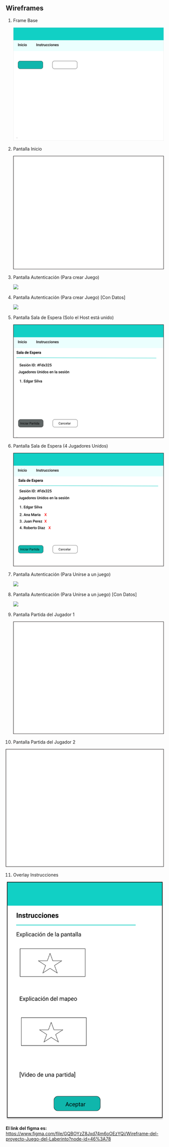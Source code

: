 ## Wireframes



1. Frame Base

   ![](https://github.com/Esteban201483/appweb20a-Esteban-Joel/blob/master/design/wireframes/src/1.%20Frame%20Base.svg)
2. Pantalla Inicio

   ![](https://github.com/Esteban201483/appweb20a-Esteban-Joel/blob/master/design/wireframes/src/2.%20Inicio.svg)
3. Pantalla Autenticación (Para crear Juego)

   ![](https://github.com/Esteban201483/appweb20a-Esteban-Joel/blob/master/design/wireframes/src/3.%20Autenticaci%C3%B3n%20%5BCrearJuego%5D.svg)
4. Pantalla Autenticación (Para crear Juego) [Con Datos]

   ![](https://github.com/Esteban201483/appweb20a-Esteban-Joel/blob/master/design/wireframes/src/4.%20Autenticaci%C3%B3n%20(Con%20datos)%20%5BCrear%20Juego%5D.svg)
5. Pantalla Sala de Espera (Solo el Host está unido)

   ![](https://github.com/Esteban201483/appweb20a-Esteban-Joel/blob/master/design/wireframes/src/5.%20Sala%20de%20Espera%20(Solo%20el%20creador%20Unido).svg)
6. Pantalla Sala de Espera (4 Jugadores Unidos)

   ![](https://github.com/Esteban201483/appweb20a-Esteban-Joel/blob/master/design/wireframes/src/6.%20Sala%20de%20Espera%20(4%20Jugadores%20Unidos).svg)
7. Pantalla Autenticación (Para Unirse a un juego)

   ![](https://github.com/Esteban201483/appweb20a-Esteban-Joel/blob/master/design/wireframes/src/7.%20Autenticaci%C3%B3n%20%5BUnirse%20a%20Juego%5D.svg)
8. Pantalla Autenticación (Para Unirse a un juego) [Con Datos]

   ![](https://github.com/Esteban201483/appweb20a-Esteban-Joel/blob/master/design/wireframes/src/8.%20Autenticaci%C3%B3n%20(Con%20datos)%20%5BUnirse%20a%20Juego%5D.svg)
9. Pantalla Partida del Jugador 1

   ![](https://github.com/Esteban201483/appweb20a-Esteban-Joel/blob/master/design/wireframes/src/9.%20Partida%20jugador%201.svg)
10. Pantalla Partida del Jugador 2

   ![](https://github.com/Esteban201483/appweb20a-Esteban-Joel/blob/master/design/wireframes/src/10.%20Partida%20jugador%202.svg)

11. Overlay Instrucciones

   ![](https://github.com/Esteban201483/appweb20a-Esteban-Joel/blob/master/design/wireframes/src/11.%20Instrucciones.svg)




**El link del figma es:** https://www.figma.com/file/GQBOYzZ8Jxd74m6oOEzYQi/Wireframe-del-proyecto-Juego-del-Laberinto?node-id=46%3A78 
